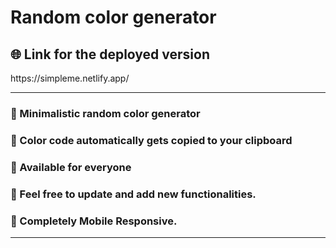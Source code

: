 # Random color generator
<h2>🌐 Link for the deployed version </h2>
https://simpleme.netlify.app/

<hr>

<h3>🚀 Minimalistic random color generator </h3>
<h3>🚀 Color code automatically gets copied to your clipboard </h3>
<h3>🚀 Available for everyone</h3>
<h3>🚀 Feel free to update and add new functionalities. </h3>
<h3>🚀 Completely Mobile Responsive.</h3>

<hr>

